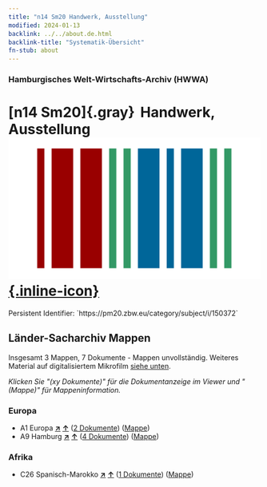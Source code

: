 ```yaml
---
title: "n14 Sm20 Handwerk, Ausstellung"
modified: 2024-01-13
backlink: ../../about.de.html
backlink-title: "Systematik-Übersicht"
fn-stub: about
---
```


### Hamburgisches Welt-Wirtschafts-Archiv (HWWA)

# [n14 Sm20]{.gray}&#8201; Handwerk, Ausstellung &#160; [![Wikidata](/images/Wikidata-logo.svg "Wikidata"){.inline-icon}](http://www.wikidata.org/entity/Q104710670)

<div class="hint">Persistent Identifier: `https://pm20.zbw.eu/category/subject/i/150372`</div>







## Länder-Sacharchiv Mappen






Insgesamt 3 Mappen, 7 Dokumente - Mappen unvollständig. Weiteres Material auf digitalisiertem Mikrofilm [siehe unten](#filmsections).

_Klicken Sie "(xy Dokumente)" für die Dokumentanzeige im Viewer und "(Mappe)" für Mappeninformation._




### Europa

- A1 Europa [**&nearr;**](../../../geo/i/140892/about.de.html "Europa (alle Mappen)") [**&uarr;**](../../../geo/about.de.html#A1 "Ländersystematik") (<a href="https://pm20.zbw.eu/iiifview/folder/sh/140892,150372" title="über: Europa : Handwerk, Ausstellung" target="_blank">2 Dokumente</a>) ([Mappe](../../../../folder/sh/1408xx/140892/1503xx/150372/about.de.html))
- A9 Hamburg [**&nearr;**](../../../geo/i/140905/about.de.html "Hamburg (alle Mappen)") [**&uarr;**](../../../geo/about.de.html#A9 "Ländersystematik") (<a href="https://pm20.zbw.eu/iiifview/folder/sh/140905,150372" title="über: Hamburg : Handwerk, Ausstellung" target="_blank">4 Dokumente</a>) ([Mappe](../../../../folder/sh/1409xx/140905/1503xx/150372/about.de.html))

### Afrika

- C26 Spanisch-Marokko [**&nearr;**](../../../geo/i/141359/about.de.html "Spanisch-Marokko (alle Mappen)") [**&uarr;**](../../../geo/about.de.html#C26 "Ländersystematik") (<a href="https://pm20.zbw.eu/iiifview/folder/sh/141359,150372" title="über: Spanisch-Marokko : Handwerk, Ausstellung" target="_blank">1 Dokumente</a>) ([Mappe](../../../../folder/sh/1413xx/141359/1503xx/150372/about.de.html))



<a id="filmsections" />













